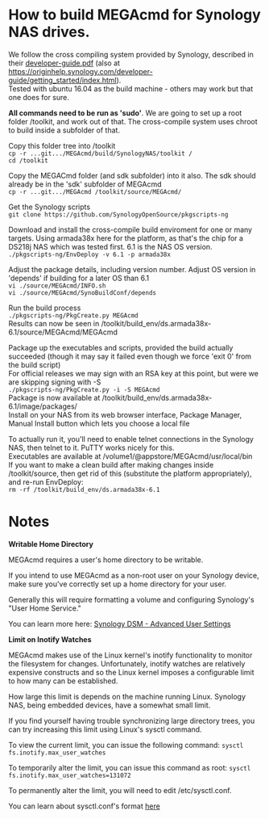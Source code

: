 # How to build MEGAcmd for Synology NAS drives.  

We follow the cross compiling system provided by Synology, described in their [developer-guide.pdf](https://global.download.synology.com/download/Document/DeveloperGuide/DSM_Developer_Guide.pdf) (also at https://originhelp.synology.com/developer-guide/getting_started/index.html).  
Tested with ubuntu 16.04 as the build machine - others may work but that one does for sure.  
  
**All commands need to be run as 'sudo'**.  We are going to set up a root folder /toolkit, and work out of that.  The cross-compile system uses chroot to build inside a subfolder of that.  

Copy this folder tree into /toolkit  
`cp -r ...git.../MEGAcmd/build/SynologyNAS/toolkit /`  
`cd /toolkit`  
  
Copy the MEGACmd folder (and sdk subfolder) into it also.  The sdk should already be in the 'sdk' subfolder of MEGAcmd  
`cp -r ...git.../MEGAcmd /toolkit/source/MEGAcmd/`  
  
Get the Synology scripts  
`git clone https://github.com/SynologyOpenSource/pkgscripts-ng`  

Download and install the cross-compile build enviroment for one or many targets.  Using armada38x here for the platform, as that's the chip for a DS218j NAS which was tested first.  6.1 is the NAS OS version.  
`./pkgscripts-ng/EnvDeploy -v 6.1 -p armada38x`  
  
Adjust the package details, including version number.  Adjust OS version in 'depends' if building for a later OS than 6.1  
`vi ./source/MEGAcmd/INFO.sh`  
`vi ./source/MEGAcmd/SynoBuildConf/depends`  
  
Run the build process  
`./pkgscripts-ng/PkgCreate.py MEGAcmd`  
Results can now be seen in /toolkit/build_env/ds.armada38x-6.1/source/MEGAcmd/MEGAcmd  
  
Package up the executables and scripts, provided the build actually succeeded (though it may say it failed even though we force 'exit 0' from the build script)  
For official releases we may sign with an RSA key at this point, but were we are skipping signing with -S  
`./pkgscripts-ng/PkgCreate.py -i -S MEGAcmd`  
Package is now available at /toolkit/build_env/ds.armada38x-6.1/image/packages/  
Install on your NAS from its web browser interface, Package Manager, Manual Install button which lets you choose a local file  
  
To actually run it, you'll need to enable telnet connections in the Synology NAS, then telnet to it.   PuTTY works nicely for this.  
Executables are available at /volume1/@appstore/MEGAcmd/usr/local/bin   
If you want to make a clean build after making changes inside /toolkit/source, then get rid of this (substitute the platform appropriately), and re-run EnvDeploy:  
`rm -rf /toolkit/build_env/ds.armada38x-6.1`  
  
# Notes

**Writable Home Directory**

MEGAcmd requires a user's home directory to be writable.

If you intend to use MEGAcmd as a non-root user on your Synology device,
make sure you've correctly set up a home directory for your user.

Generally this will require formatting a volume and configuring Synology's
"User Home Service."

You can learn more here:
[Synology DSM - Advanced User Settings](https://www.synology.com/en-global/knowledgebase/DSM/help/DSM/AdminCenter/file_user_advanced)

**Limit on Inotify Watches**

MEGAcmd makes use of the Linux kernel's inotify functionality to monitor the
filesystem for changes. Unfortunately, inotify watches are relatively
expensive constructs and so the Linux kernel imposes a configurable limit to
how many can be established.

How large this limit is depends on the machine running Linux.
Synology NAS, being embedded devices, have a somewhat small limit.

If you find yourself having trouble synchronizing large directory trees, you
can try increasing this limit using Linux's sysctl command.

To view the current limit, you can issue the following command:
`sysctl fs.inotify.max_user_watches`

To temporarily alter the limit, you can issue this command as root:
`sysctl fs.inotify.max_user_watches=131072`

To permanently alter the limit, you will need to edit /etc/sysctl.conf.

You can learn about sysctl.conf's format [here](https://man7.org/linux/man-pages/man5/sysctl.conf.5.html)

